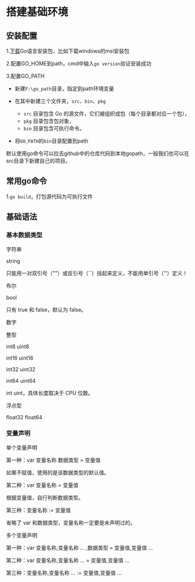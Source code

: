 # 搭建基础环境

## 安装配置

1.[下载](https://studygolang.com/dl)Go语言安装包，比如下载windows的msi安装包

2.配置GO_HOME到path，cmd中输入`go version`验证安装成功

3.配置GO_PATH

+ 新建`F:\go_path`目录，指定到path环境变量
+ 在其中新建三个文件夹，`src`、`bin`、`pkg`
  - `src` 目录包含 Go 的源文件，它们被组织成包（每个目录都对应一个包），
  - `pkg` 目录包含包对象，
  - `bin` 目录包含可执行命令。

+ 将`GO_PATH`的`bin`目录配置到path 

默认使用go命令可以拉去github中的仓库代码到本地gopath，一般我们也可以在src目录下新建自己的项目。

## 常用go命令

1.`go build`，打包源代码为可执行文件
## 基础语法
### 基本数据类型
字符串

string

只能用一对双引号（""）或反引号（``）括起来定义，不能用单引号（''）定义！

布尔

bool

只有 true 和 false，默认为 false。

数字

整型

int8 uint8

int16 uint16

int32 uint32

int64 uint64

int uint，具体长度取决于 CPU 位数。

浮点型

float32 float64
### 变量声明

单个变量声明

第一种：var 变量名称 数据类型 = 变量值

如果不赋值，使用的是该数据类型的默认值。

第二种：var 变量名称 = 变量值

根据变量值，自行判断数据类型。

第三种：变量名称 := 变量值

省略了 var 和数据类型，变量名称一定要是未声明过的。

多个变量声明

第一种：var 变量名称,变量名称 ... ,数据类型 = 变量值,变量值 ...

第二种：var 变量名称,变量名称 ... = 变量值,变量值 ...

第三种：变量名称,变量名称 ... := 变量值,变量值 ...